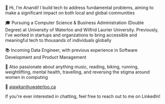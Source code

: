 👋 Hi, I'm Anandi! I build tech to address fundamental problems, aiming to make a significant impact on both local and global communities

🎓 Pursuing a Computer Science & Business Administration (Double Degree) at University of Waterloo and Wilfrid Laurier University. Previously, I've worked in startups and organzations to bring accessible and meaningful tech to thousands of individuals globally

📚 Incoming Data Engineer, with previous experience in Software Development and Product Management

🎨 Also passionate about anything music, reading, biking, running, weightlifting, mental health, travelling, and reversing the stigma around women in computing

📲 ajawkar@uwaterloo.ca

If you're ever interested in chatting, feel free to reach out to me on LinkedIn!
